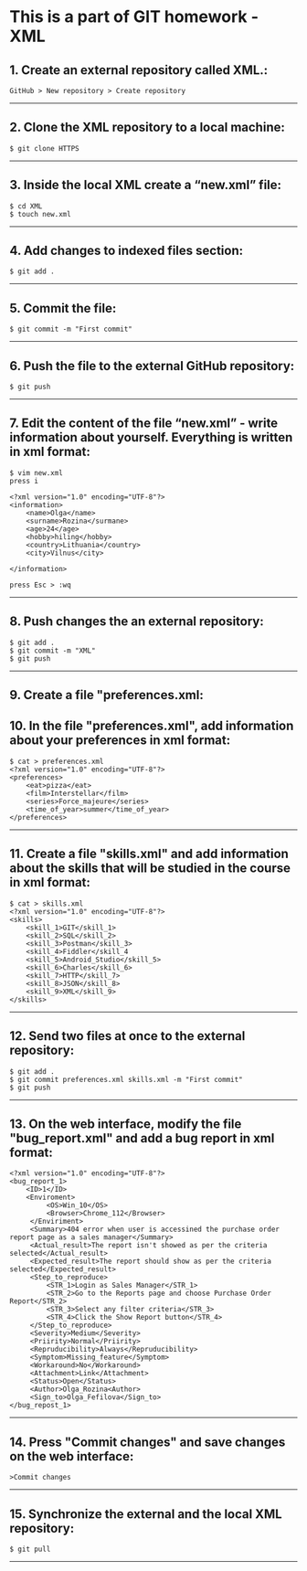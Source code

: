 # This is a part of GIT homework - XML
## 1. Create an external repository called XML.: 
```
GitHub > New repository > Create repository 
```
***
## 2. Clone the XML repository to a local machine: 
```
$ git clone HTTPS
```
***
## 3. Inside the local XML create a “new.xml” file: 
```
$ cd XML
$ touch new.xml
```
***
## 4. Add changes to indexed files section:
```
$ git add .
```
***
## 5. Commit the file:
```
$ git commit -m "First commit"
```
***
## 6. Push the file to the external GitHub repository:
```
$ git push
```
***
## 7. Edit the content of the file “new.xml” - write information about yourself. Everything is written in xml format:
```
$ vim new.xml
press i

<?xml version="1.0" encoding="UTF-8"?>
<information>
	<name>Olga</name>
	<surname>Rozina</surmane>
	<age>24</age>
	<hobby>hiling</hobby>
	<country>Lithuania</country>
	<city>Vilnus</city>

</information>

press Esc > :wq
```
***
## 8. Push changes the an external repository:
```
$ git add .
$ git commit -m "XML"
$ git push
```
***
## 9. Create a file "preferences.xml:
## 10. In the file "preferences.xml", add information about your preferences in xml format:
```
$ cat > preferences.xml
<?xml version="1.0" encoding="UTF-8"?>
<preferences>
    <eat>pizza</eat>
    <film>Interstellar</film>
    <series>Force_majeure</series>
    <time_of_year>summer</time_of_year>
</preferences>
```
***
## 11. Create a file "skills.xml" and add information about the skills that will be studied in the course in xml format:
```
$ cat > skills.xml
<?xml version="1.0" encoding="UTF-8"?>
<skills>
    <skill_1>GIT</skill_1>
    <skill_2>SQL</skill_2>
    <skill_3>Postman</skill_3>
    <skill_4>Fiddler</skill_4
    <skill_5>Android_Studio</skill_5>
    <skill_6>Charles</skill_6>
    <skill_7>HTTP</skill_7>
    <skill_8>JSON</skill_8>
    <skill_9>XML</skill_9>
</skills>
```
***
## 12. Send two files at once to the external repository:
```
$ git add .
$ git commit preferences.xml skills.xml -m "First commit"
$ git push
```
***
## 13. On the web interface, modify the file "bug_report.xml" and add a bug report in xml format:
```
<?xml version="1.0" encoding="UTF-8"?>
<bug_report_1>
    <ID>1</ID>
    <Enviroment>
         <OS>Win_10</OS>
         <Browser>Chrome_112</Browser>
     </Enviriment>
     <Summary>404 error when user is accessined the purchase order report page as a sales manager</Summary>
     <Actual_result>The report isn't showed as per the criteria selected</Actual_result>
     <Expected_result>The report should show as per the criteria selected</Expected_result>
     <Step_to_reproduce>
         <STR_1>Login as Sales Manager</STR_1>
         <STR_2>Go to the Reports page and choose Purchase Order Report</STR_2>
         <STR_3>Select any filter criteria</STR_3>
         <STR_4>Click the Show Report button</STR_4>
     </Step_to_reproduce>
     <Severity>Medium</Severity>
     <Priirity>Normal</Priirity>
     <Repruducibility>Always</Repruducibility>
     <Symptom>Missing_feature</Symptom>
     <Workaround>No</Workaround>
     <Attachment>Link</Attachment>
     <Status>Open</Status>
     <Author>Olga_Rozina<Author>
     <Sign_to>Olga_Fefilova</Sign_to>
</bug_repost_1> 
```
***
## 14. Press "Commit changes" and save changes on the web interface:
```
>Commit changes
```
***
## 15. Synchronize the external and the local XML repository:
```
$ git pull
```
***
